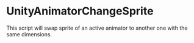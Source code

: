 # UnityAnimatorChangeSprite
This script will swap sprite of an active animator to another one with the same dimensions.
